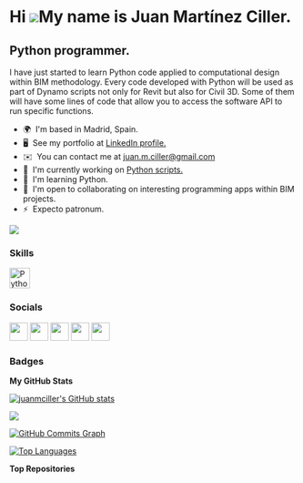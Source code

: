 Hi ![](https://user-images.githubusercontent.com/18350557/176309783-0785949b-9127-417c-8b55-ab5a4333674e.gif)My name is Juan Martínez Ciller.
=============================================================================================================================================

Python programmer.
------------------

I have just started to learn Python code applied to computational design within BIM methodology. Every code developed with Python will be used as part of Dynamo scripts not only for Revit but also for Civil 3D. Some of them will have some lines of code that allow you to access the software API to run specific functions.

* 🌍  I'm based in Madrid, Spain.
* 🖥️  See my portfolio at [LinkedIn profile.](http://www.linkedin.com/in/juanmartinezciller/)
* ✉️  You can contact me at [juan.m.ciller@gmail.com](mailto:juan.m.ciller@gmail.com)
* 🚀  I'm currently working on [Python scripts.](http://replit.com/@JuanMC2?path=folder/Python%20scripts)
* 🧠  I'm learning Python.
* 🤝  I'm open to collaborating on interesting programming apps within BIM projects.
* ⚡  Expecto patronum.

<a href="https://www.github.com/juanmciller" target="_blank" rel="noreferrer"><img
src="https://img.shields.io/github/followers/juanmciller?logo=github&style=for-the-badge&color=0891b2&labelColor=1c1917" /></a>

### Skills

<p align="left">
<a href="https://www.python.org/" target="_blank" rel="noreferrer"><img src="https://raw.githubusercontent.com/danielcranney/readme-generator/main/public/icons/skills/python-colored.svg" width="36" height="36" alt="Python" /></a>
</p>


### Socials

<p align="left"> <a href="https://www.github.com/juanmciller" target="_blank" rel="noreferrer"><img src="https://raw.githubusercontent.com/danielcranney/readme-generator/main/public/icons/socials/github.svg" width="32" height="32" /></a> <a href="https://www.linkedin.com/in/juanmartinezciller/" target="_blank" rel="noreferrer"><img src="https://raw.githubusercontent.com/danielcranney/readme-generator/main/public/icons/socials/linkedin.svg" width="32" height="32" /></a> <a href="https://www.stackoverflow.com/users/19791551/juan-mc" target="_blank" rel="noreferrer"><img src="https://raw.githubusercontent.com/danielcranney/readme-generator/main/public/icons/socials/stackoverflow.svg" width="32" height="32" /></a> <a href="https://www.twitter.com/JuanMCiller" target="_blank" rel="noreferrer"><img src="https://raw.githubusercontent.com/danielcranney/readme-generator/main/public/icons/socials/twitter.svg" width="32" height="32" /></a> <a href="https://www.youtube.com/c/JMCiller" target="_blank" rel="noreferrer"><img src="https://raw.githubusercontent.com/danielcranney/readme-generator/main/public/icons/socials/youtube.svg" width="32" height="32" /></a></p>

### Badges

<b>My GitHub Stats</b>

<a href="http://www.github.com/juanmciller"><img src="https://github-readme-stats.vercel.app/api?username=juanmciller&show_icons=true&hide=&count_private=true&title_color=0891b2&text_color=ffffff&icon_color=0891b2&bg_color=1c1917&hide_border=true&show_icons=true" alt="juanmciller's GitHub stats" /></a>

<a href="http://www.github.com/juanmciller"><img src="https://github-readme-streak-stats.herokuapp.com/?user=juanmciller&stroke=ffffff&background=1c1917&ring=0891b2&fire=0891b2&currStreakNum=ffffff&currStreakLabel=0891b2&sideNums=ffffff&sideLabels=ffffff&dates=ffffff&hide_border=true" /></a>

<a href="http://www.github.com/juanmciller"><img src="https://activity-graph.herokuapp.com/graph?username=juanmciller&bg_color=1c1917&color=ffffff&line=0891b2&point=ffffff&area_color=1c1917&area=true&hide_border=true&custom_title=GitHub%20Commits%20Graph" alt="GitHub Commits Graph" /></a>

<a href="https://github.com/juanmciller" align="left"><img src="https://github-readme-stats.vercel.app/api/top-langs/?username=juanmciller&langs_count=10&title_color=0891b2&text_color=ffffff&icon_color=0891b2&bg_color=1c1917&hide_border=true&locale=en&custom_title=Top%20%Languages" alt="Top Languages" /></a>

<b>Top Repositories</b>

<div width="100%" align="center"></div><br /><br /><br /><br /><br /><br /><br />
